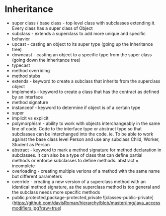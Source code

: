 # Inheritance

* super class / base class - top level class with subclasses extending it. Every class has a super class of Object
* subclass - extends a superclass to add more unique and specific behavior
* upcast - casting an object to its super type (going up the inheritance tree)
* downcast - casting an object to a specific type from the super class (going down the inheritance tree)
* typecast
* method overriding
* method stubs
* extends - keyword to create a subclass that inherits from the superclass object 
* implements - keyword to create a class that has the contract as defined by an interface
* method signature
* instanceof - keyword to determine if object is of a certain type
* super
* implicit vs explicit
* polymorphism - ability to work with objects interchangeably in the same line of code. Code to the interface type or abstract type so that subclasses can be interchanged into the code. ie. To be able to work against the base class level Person and use any subclass Child, Worker, Student as Person
* abstract - keyword to mark a method signature for method declaration in subclasses. It can also be a type of class that can define partial methods or enforce subclasses to define methods. abstract = incomplete
* overloading - creating multiple verions of a method with the same name but different parameters
* override - creating a new version of a superclass method with an identical method signature, as the superclass method is too general and the subclass needs more specific methods
* public,protected,package-protected,private
![classes-public-private] (https://github.com/davisRoman/hierarchy/blob/master/img/java_accessmodifiers.jpg?raw=true)
